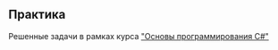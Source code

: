 ## Практика
Решенные задачи в рамках курса ["Основы программирования C#"](https://ulearn.me/course/basicprogramming)
